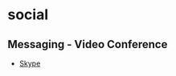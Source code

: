 # social

## Messaging - Video Conference ##
- [Skype](https://apps.microsoft.com/store/detail/skype/9WZDNCRFJ364)
